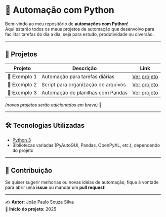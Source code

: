 # 🤖 Automação com Python

Bem-vindo ao meu repositório de **automações com Python**!  
Aqui estarão todos os meus projetos de automação que desenvolvo para facilitar tarefas do dia a dia, seja para estudo, produtividade ou diversão.  

---

## 📂 Projetos

| Projeto | Descrição | Link |
|---------|-----------|------|
| 📌 Exemplo 1 | Automação para tarefas diárias | [Ver projeto](https://github.com/SEU-USUARIO/Automacao_Python/tree/main/projeto1) |
| 📌 Exemplo 2 | Script para organização de arquivos | [Ver projeto](https://github.com/SEU-USUARIO/Automacao_Python/tree/main/projeto2) |
| 📌 Exemplo 3 | Automação de planilhas com Pandas | [Ver projeto](https://github.com/SEU-USUARIO/Automacao_Python/tree/main/projeto3) |

*(novos projetos serão adicionados em breve)* 🚀  

---

## 🛠 Tecnologias Utilizadas

- [Python 3](https://www.python.org/)  
- Bibliotecas variadas (PyAutoGUI, Pandas, OpenPyXL, etc.), dependendo do projeto  

---

## 🌟 Contribuição

Se quiser sugerir melhorias ou novas ideias de automação, fique à vontade para abrir uma **issue** ou mandar um **pull request**!  

---

✍️ **Autor:** João Paulo Souza Silva  
📅 **Início do projeto:** 2025  

